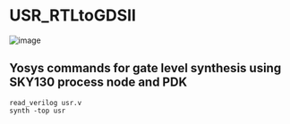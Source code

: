 # USR_RTLtoGDSII

![image](https://github.com/user-attachments/assets/44918133-2784-4cfe-90f0-ca5cd3e16552)

## Yosys commands for gate level synthesis using SKY130 process node and PDK
```
read_verilog usr.v
synth -top usr
```
